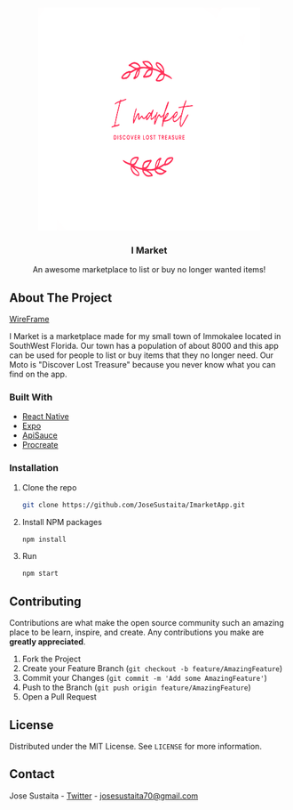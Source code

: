 
<!-- PROJECT LOGO -->
<br />
<p align="center">
    <img src="app/assets/logo-red.png" alt="Logo" width="400" height="400">
  </a>

  <h3 align="center">I Market</h3>

  <p align="center">
    An awesome marketplace to list or buy no longer wanted items!
</p>



<!-- ABOUT THE PROJECT -->
## About The Project

[WireFrame](https://www.figma.com/file/cFh2XL7ibFmmMVbU2zvdoS/Untitled?node-id=0%3A1)

I Market is a marketplace made for my small town of Immokalee located in SouthWest Florida. Our town has a population of about 8000 and this app can be used for people to list or buy items that they no longer need. Our Moto is "Discover Lost Treasure" because you never know what you can find on the app.


### Built With

* [React Native](https://reactnative.dev/)
* [Expo](https://docs.expo.io/)
* [ApiSauce](https://www.npmjs.com/package/apisauce)
* [Procreate](https://procreate.art/)


### Installation

1. Clone the repo
   ```sh
   git clone https://github.com/JoseSustaita/ImarketApp.git
   ```
2. Install NPM packages
   ```sh
   npm install
   ```
3. Run
   ```sh
   npm start
   ```




<!-- CONTRIBUTING -->
## Contributing

Contributions are what make the open source community such an amazing place to be learn, inspire, and create. Any contributions you make are **greatly appreciated**.

1. Fork the Project
2. Create your Feature Branch (`git checkout -b feature/AmazingFeature`)
3. Commit your Changes (`git commit -m 'Add some AmazingFeature'`)
4. Push to the Branch (`git push origin feature/AmazingFeature`)
5. Open a Pull Request



<!-- LICENSE -->
## License

Distributed under the MIT License. See `LICENSE` for more information.



<!-- CONTACT -->
## Contact

Jose Sustaita - [Twitter](https://twitter.com/JoseSustaitaJr) - josesustaita70@gmail.com





